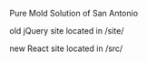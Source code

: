 Pure Mold Solution of San Antonio

old jQuery site located in /site/

new React site located in /src/
